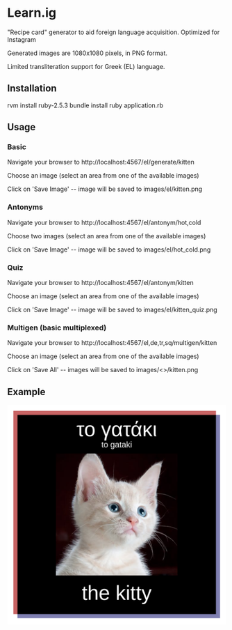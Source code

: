 # Learn.ig

"Recipe card" generator to aid foreign language acquisition. Optimized for Instagram

Generated images are 1080x1080 pixels, in PNG format.

Limited transliteration support for Greek (EL) language.

## Installation

rvm install ruby-2.5.3
bundle install
ruby application.rb

## Usage

### Basic

Navigate your browser to http://localhost:4567/el/generate/kitten

Choose an image (select an area from one of the available images)

Click on 'Save Image' -- image will be saved to images/el/kitten.png

### Antonyms

Navigate your browser to http://localhost:4567/el/antonym/hot,cold

Choose two images (select an area from one of the available images)

Click on 'Save Image' -- image will be saved to images/el/hot_cold.png

### Quiz

Navigate your browser to http://localhost:4567/el/antonym/kitten

Choose an image (select an area from one of the available images)

Click on 'Save Image' -- image will be saved to images/el/kitten_quiz.png

### Multigen (basic multiplexed)

Navigate your browser to http://localhost:4567/el,de,tr,sq/multigen/kitten

Choose an image (select an area from one of the available images)

Click on 'Save All' -- images will be saved to images/<<locale>>/kitten.png

## Example

![Kitten Card](example.png)
